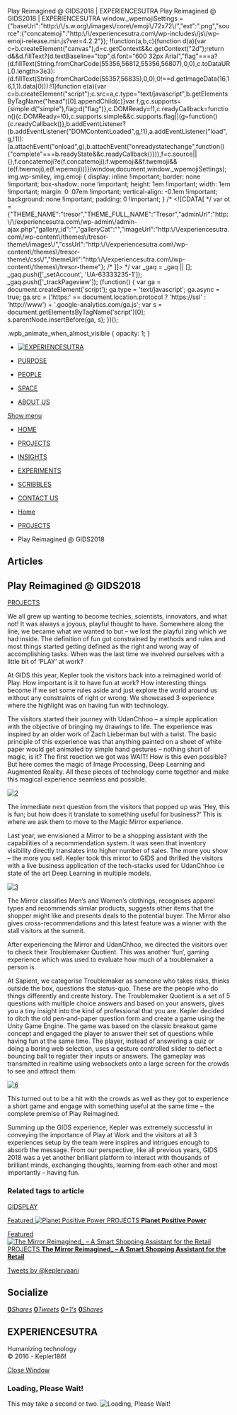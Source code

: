 Play Reimagined @ GIDS2018 | EXPERIENCESUTRA                          Play Reimagined @ GIDS2018 | EXPERIENCESUTRA     window.\_wpemojiSettings = {"baseUrl":"http:\\/\\/s.w.org\\/images\\/core\\/emoji\\/72x72\\/","ext":".png","source":{"concatemoji":"http:\\/\\/experiencesutra.com\\/wp-includes\\/js\\/wp-emoji-release.min.js?ver=4.2.2"}}; !function(a,b,c){function d(a){var c=b.createElement("canvas"),d=c.getContext&&c.getContext("2d");return d&&d.fillText?(d.textBaseline="top",d.font="600 32px Arial","flag"===a?(d.fillText(String.fromCharCode(55356,56812,55356,56807),0,0),c.toDataURL().length>3e3):(d.fillText(String.fromCharCode(55357,56835),0,0),0!==d.getImageData(16,16,1,1).data\[0\])):!1}function e(a){var c=b.createElement("script");c.src=a,c.type="text/javascript",b.getElementsByTagName("head")\[0\].appendChild(c)}var f,g;c.supports={simple:d("simple"),flag:d("flag")},c.DOMReady=!1,c.readyCallback=function(){c.DOMReady=!0},c.supports.simple&&c.supports.flag||(g=function(){c.readyCallback()},b.addEventListener?(b.addEventListener("DOMContentLoaded",g,!1),a.addEventListener("load",g,!1)):(a.attachEvent("onload",g),b.attachEvent("onreadystatechange",function(){"complete"===b.readyState&&c.readyCallback()})),f=c.source||{},f.concatemoji?e(f.concatemoji):f.wpemoji&&f.twemoji&&(e(f.twemoji),e(f.wpemoji)))}(window,document,window.\_wpemojiSettings);   img.wp-smiley, img.emoji { display: inline !important; border: none !important; box-shadow: none !important; height: 1em !important; width: 1em !important; margin: 0 .07em !important; vertical-align: -0.1em !important; background: none !important; padding: 0 !important; }                 /\* <!\[CDATA\[ \*/ var ot = {"THEME\_NAME":"tresor","THEME\_FULL\_NAME":"Tresor","adminUrl":"http:\\/\\/experiencesutra.com\\/wp-admin\\/admin-ajax.php","gallery\_id":"","galleryCat":"","imageUrl":"http:\\/\\/experiencesutra.com\\/wp-content\\/themes\\/tresor-theme\\/images\\/","cssUrl":"http:\\/\\/experiencesutra.com\\/wp-content\\/themes\\/tresor-theme\\/css\\/","themeUrl":"http:\\/\\/experiencesutra.com\\/wp-content\\/themes\\/tresor-theme"}; /\* \]\]> \*/             var \_gaq = \_gaq || \[\]; \_gaq.push(\['\_setAccount', 'UA-63333235-1'\]); \_gaq.push(\['\_trackPageview'\]); (function() { var ga = document.createElement('script'); ga.type = 'text/javascript'; ga.async = true; ga.src = ('https:' == document.location.protocol ? 'https://ssl' : 'http://www') + '.google-analytics.com/ga.js'; var s = document.getElementsByTagName('script')\[0\]; s.parentNode.insertBefore(ga, s); })();     

.wpb\_animate\_when\_almost\_visible { opacity: 1; }

*   [![EXPERIENCESUTRA](/wp-content/themes/tresor-theme/images/logo.png)](http://experiencesutra.com/)

*   [PURPOSE](http://experiencesutra.com/purpose/)
*   [PEOPLE](http://experiencesutra.com/people/)
*   [SPACE](http://experiencesutra.com/gallery/space/)
*   [ABOUT US](http://experiencesutra.com/about-us/)

 [Show menu](#dat-menu)

*   [HOME](http://experiencesutra.com/)
*   [PROJECTS](http://experiencesutra.com/category/projects/)
*   [INSIGHTS](http://experiencesutra.com/category/insights/)
*   [EXPERIMENTS](http://experiencesutra.com/category/experiments/)
*   [SCRIBBLES](http://experiencesutra.com/category/scribbles/)
*   [CONTACT US](http://experiencesutra.com/contact-us/)

*   [Home](http://experiencesutra.com)
*   [PROJECTS](http://experiencesutra.com/category/projects/)
*   Play Reimagined @ GIDS2018

Articles
--------

Play Reimagined @ GIDS2018
--------------------------

[PROJECTS](http://experiencesutra.com/category/projects/)

We all grew up wanting to become techies, scientists, innovators, and what not! It was always a joyous, playful thought to have. Somewhere along the line, we became what we wanted to but – we lost the playful zing which we had inside. The definition of fun got constrained by methods and rules and most things started getting defined as the right and wrong way of accomplishing tasks. When was the last time we involved ourselves with a little bit of ‘PLAY’ at work?

At GIDS this year, Kepler took the visitors back into a reimagined world of Play. How important is it to have fun at work? How interesting things become if we set some rules aside and just explore the world around us without any constraints of right or wrong. We showcased 3 experience where the highlight was on having fun with technology.

The visitors started their journey with UdanChhoo – a simple application with the objective of bringing my drawings to life. The experience was inspired by an older work of Zach Lieberman but with a twist. The basic principle of this experience was that anything painted on a sheet of white paper would get animated by simple hand gestures – nothing short of magic, is it? The first reaction we got was WAIT! How is this even possible? But here comes the magic of Image Processing, Deep Learning and Augmented Reality. All these pieces of technology come together and make this magical experience seamless and possible.

[![2](http://experiencesutra.com/wp-content/uploads/2018/05/21.jpg)](http://experiencesutra.com/wp-content/uploads/2018/05/21.jpg)

The immediate next question from the visitors that popped up was ‘Hey, this is fun; but how does it translate to something useful for business?’ This is where we ask them to move to the Magic Mirror experience.

Last year, we envisioned a Mirror to be a shopping assistant with the capabilities of a recommendation system. It was seen that inventory visibility directly translates into higher number of sales. The more you show – the more you sell. Kepler took this mirror to GIDS and thrilled the visitors with a live business application of the tech-stacks used for UdanChhoo i.e state of the art Deep Learning in multiple models.

[![3](http://experiencesutra.com/wp-content/uploads/2018/05/31.jpg)](http://experiencesutra.com/wp-content/uploads/2018/05/31.jpg)

The Mirror classifies Men’s and Women’s clothings, recognises apparel types and recommends similar products, suggests other items that the shopper might like and presents deals to the potential buyer. The Mirror also gives cross-recommendations and this latest feature was a winner with the stall visitors at the summit.

After experiencing the Mirror and UdanChhoo, we directed the visitors over to check their Troublemaker Quotient. This was another ‘fun’, gaming experience which was used to evaluate how much of a troublemaker a person is.

At Sapient, we categorise Troublemaker as someone who takes risks, thinks outside the box, questions the status-quo. These are the people who do things differently and create history. The Troublemaker Quotient is a set of 5 questions with multiple choice answers and based on your answers, gives you a tiny insight into the kind of professional that you are. Kepler decided to ditch the old pen-and-paper question form and create a game using the Unity Game Engine. The game was based on the classic breakout game concept and engaged the player to answer their set of questions while having fun at the same time. The player, instead of answering a quiz or doing a boring web selection, uses a gesture controlled slider to deflect a bouncing ball to register their inputs or answers. The gameplay was transmitted in realtime using websockets onto a large screen for the crowds to see and attract them.

[![6](http://experiencesutra.com/wp-content/uploads/2018/05/6.jpg)](http://experiencesutra.com/wp-content/uploads/2018/05/6.jpg)

This turned out to be a hit with the crowds as well as they got to experience a short game and engage with something useful at the same time – the complete premise of Play Reimagined.

Summing up the GIDS experience, Kepler was extremely successful in conveying the importance of Play at Work and the visitors at all 3 experiences setup by the team were inspires and intrigues enough to absorb the message. From our perspective, like all previous years, GIDS 2018 was a yet another brilliant platform to interact with thousands of brilliant minds, exchanging thoughts, learning from each other and most importantly – having fun.

### Related tags to article

[GIDS](http://experiencesutra.com/tag/gids/)[PLAY](http://experiencesutra.com/tag/play/)

[Featured ![Planet Positive Power](http://experiencesutra.com/wp-content/uploads/2017/10/3-397x310_c.jpeg)   PROJECTS **Planet Positive Power**](http://experiencesutra.com/projects/planet-positive-power/) 

[Featured ![The Mirror Reimagined_ – A Smart Shopping Assistant for the Retail](http://experiencesutra.com/wp-content/uploads/2018/05/Mirror_StoryBoard_02MAY181-397x310_c.jpg)   PROJECTS **The Mirror Reimagined\_ – A Smart Shopping Assistant for the Retail**](http://experiencesutra.com/projects/the-mirror-reimagined_-a-smart-shopping-assistant-for-the-retail/) 

[Tweets by @keplervaani](https://twitter.com/twitterdev)

Socialize
---------

[**0**_Shares_](http://www.facebook.com/sharer/sharer.php?u=http://experiencesutra.com) [**0**_Tweets_](#) [**0**_+1's_](https://plus.google.com/share?url=http://experiencesutra.com) [**0**_Shares_](http://www.linkedin.com/shareArticle?mini=true&url=http://experiencesutra.com&title=EXPERIENCESUTRA+-+Humanizing+Technology)

EXPERIENCESUTRA
---------------

Humanizing technology  
© 2016 - Kepler186f

[Close Window](#)

### Loading, Please Wait!

This may take a second or two. ![Loading, Please Wait!](http://experiencesutra.com/wp-content/themes/tresor-theme/images/loading.gif "Loading, Please Wait!")